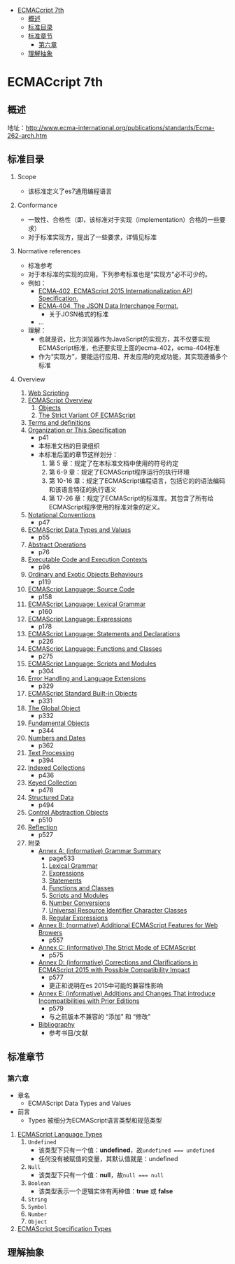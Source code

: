<!-- TOC -->

- [ECMACcript 7th](#ecmaccript-7th)
    - [概述](#概述)
    - [标准目录](#标准目录)
    - [标准章节](#标准章节)
        - [第六章](#第六章)
    - [理解抽象](#理解抽象)

<!-- /TOC -->

# ECMACcript 7th

## 概述

地址：http://www.ecma-international.org/publications/standards/Ecma-262-arch.htm

## 标准目录

1. Scope
    - 该标准定义了es7通用编程语言
2. Conformance
    - 一致性、合格性（即，该标准对于实现（implementation）合格的一些要求）
    - 对于标准实现方，提出了一些要求，详情见标准
3. Normative references
    - 标准参考
    - 对于本标准的实现的应用，下列参考标准也是“实现方”必不可少的。
    - 例如：
        - [ECMA‑402, ECMAScript 2015 Internationalization API Specification.](http://www.ecma-international.org/publications/standards/Ecma-402.htm)
        - [ECMA‑404, The JSON Data Interchange Format.](http://www.ecma-international.org/publications/standards/Ecma-404.htm)
            - 关于JOSN格式的标准
        - ...
    - 理解：
        - 也就是说，比方浏览器作为JavaScript的实现方，其不仅要实现ECMAScript标准，也还要实现上面的ecma-402，ecma-404标准
        - 作为“实现方”，要能运行应用、开发应用的完成功能，其实现遵循多个标准

4. Overview
    1. [Web Scripting](#)
    2. [ECMAScript Overview](#)
        1. [Objects](#)
        2. [The Strict Variant OF ECMAScript ](#)
    3. [Terms and definitions](#)
    4. [Organization or This Specification](#)
        - p41
        - 本标准文档的目录组织
        - 本标准后面的章节这样划分：
            1. 第 5 章：规定了在本标准文档中使用的符号约定
            2. 第 6-9 章：规定了ECMAScript程序运行的执行环境
            3. 第 10-16 章：规定了ECMAScript编程语言，包括它的的语法编码和该语言特征的执行语义
            4. 第 17-26 章：规定了ECMAScript的标准库。其包含了所有给ECMAScript程序使用的标准对象的定义。
    5. [Notational Conventions](#)
        - p47
    6. [ECMAScript Data Types and Values](#)
        - p55
    7. [Abstract Operations](#)
        - p76
    8. [Executable Code and Execution Contexts](#)
        - p96
    9. [Ordinary and Exotic Objects Behaviours](#)
        - p119
    10. [ECMAScript Language: Source Code](#)
        - p158
    11. [ECMAScript Language: Lexical Grammar](#)
        - p160
    12. [ECMAScript Language: Expressions](#)
        - p178
    13. [ECMAScript Language: Statements and Declarations](#)
        - p226
    14. [ECMAScript Language: Functions and Classes](#)
        - p275
    15. [ECMAScript Language: Scripts and Modules](#)
        - p304
    16. [Error Handling and Language Extensions](#)
        - p329
    17. [ECMAScript Standard Built-in Objects](#)
        - p331
    18. [The Global Object](#)
        - p332
    19. [Fundamental Objects](#)
        - p344
    20. [Numbers and Dates](#)
        - p362
    21. [Text Processing](#)
        - p394
    22. [Indexed Collections](#)
        - p436
    23. [Keyed Collection](#)
        - p478
    24. [Structured Data](#)
        - p494
    25. [Control Abstraction Objects](#)
        - p510
    26. [Reflection](#)
        - p527
    27. 附录
        - [Annex A: (informative) Grammar Summary](#)
            - page533
            1. [Lexical Grammar](#)
            2. [Expressions](#)
            3. [Statements](#)
            4. [Functions and Classes](#)
            5. [Scripts and Modules](#)
            6. [Number Conversions](#)
            7. [Universal Resource Identifier Character Classes](#)
            8. [Regular Expressions](#)
        - [Annex B: (normative) Additional ECMAScript Features for Web Browers](#)
            - p557
        - [Annex C: (informative) The Strict Mode of ECMAScript](#)
            - p575
        - [Annex D: (informative) Corrections and Clarifications in ECMAScript 2015 with Possible Compatibility Impact](#)
            - p577
            - 更正和说明在es 2015中可能的兼容性影响
        - [Annex E: (informative) Additions and Changes That introduce Incompatibilities with Prior Editions](#)
            - p579
            - 与之前版本不兼容的 “添加” 和 “修改”
        - [Bibliography](#)
            - 参考书目/文献
[](#)

## 标准章节

### 第六章

- 章名
    - ECMAScript Data Types and Values
- 前言 
    - Types 被细分为ECMAScript语言类型和规范类型
1. [ECMAScript Language Types](#)
    1. `Undefined`
        - 该类型下只有一个值：**undefined**，故`undefined === undefined`
        - 任何没有被赋值的变量，其默认值就是：undefined
    2. `Null`
        - 该类型下只有一个值：**null**，故`null === null`
    3. `Boolean`
        - 该类型表示一个逻辑实体有两种值：**true** 或 **false**
    4. `String`
    5. `Symbol`
    6. `Number`
    7. `Object`
2. [ECMAScript Specification Types](#)

## 理解抽象



